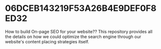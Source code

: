 # 06DCEB143219F53A26B4E9DEF0F8ED32
How to build On-page SEO for your website??
This repository provides all the details on how we could optimize the search engine through our website's content placing strategies itself.
